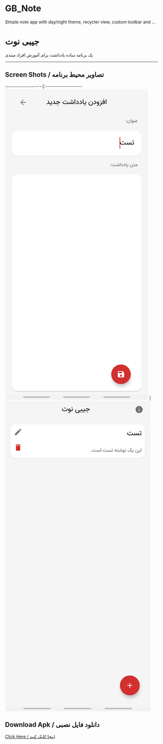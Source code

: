 # GB_Note

Simple note app with day/night theme, recycler view, custom toolbar and ...



# جیبی نوت

یک برنامه ساده یادداشت برای آموزش افراد مبتدی

---

## Screen Shots / تصاویر محیط برنامه

:------------------:|:-------------------
![main](https://github.com/mehrankasebvatan/GB_Note/blob/master/app/ScreenShots/GB01.png) | 
![main](https://github.com/mehrankasebvatan/GB_Note/blob/master/app/ScreenShots/GB02.png)

## Download Apk / دانلود فایل نصبی

[Click Here / اینجا کلیک کنید](https://raw.githubusercontent.com/mehrankasebvatan/GB_Note/master/app/release/GB_Note.apk)



